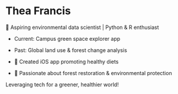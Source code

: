 # Thea Francis

🌱 Aspiring environmental data scientist | Python & R enthusiast

- Current: Campus green space explorer app
- Past: Global land use & forest change analysis

- 🍏 Created iOS app promoting healthy diets
- 🌳 Passionate about forest restoration & environmental protection

Leveraging tech for a greener, healthier world!

